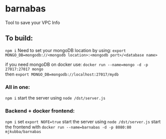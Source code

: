 # barnabas
Tool to save your VPC Info


## To build:
`npm i`
Need to set your mongoDB location by using:
`export MONGO_DB=mongodb://<mongodb location>:<mongodb port>/<database name>`

if you need mongoDB on docker use: `docker run --name=mongo -d -p 27017:27017 mongo`   
then `export MONGO_DB=mongodb://localhost:27017/mydb`

### All in one:
`npm i`
start the server using `node /dst/server.js`

### Backend + docker frontend:
`npm i`
set `export NOFE=true`
start the server using `node /dst/server.js`
start the frontend with `docker run --name=barnabas -d -p 8080:80 mjkubba/barnabas`
